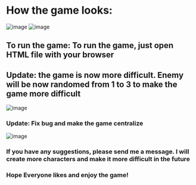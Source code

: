 # How the game looks: 
![image](https://github.com/dangminh214/A-Nezuko-Running-Game-based-on-TRex-Dinosaur-Chrome-game/assets/51837721/5a5e1b7f-b8e4-40c9-8fa5-58ba130aac6b)
![image](https://github.com/dangminh214/A-Nezuko-Running-Game-based-on-TRex-Dinosaur-Chrome-game/assets/51837721/fc5f64a6-9e01-4f14-ba81-10203035154c)

## To run the game: To run the game, just open HTML file with your browser

## Update: the game is now more difficult. Enemy will be now randomed from 1 to 3 to make the game more difficult
![image](https://github.com/dangminh214/A-Nezuko-Running-Game-based-on-TRex-Dinosaur-Chrome-game/assets/51837721/89863f3f-8536-4822-a25c-0338f106784e)

### Update: Fix bug and make the game centralize 
![image](https://github.com/dangminh214/A-Nezuko-Running-Game-based-on-TRex-Dinosaur-Chrome-game/assets/51837721/2b393ccc-2c0e-4f1d-9ce6-e5e684c5863f)

### If you have any suggestions, please send me a message. I will create more characters and make it more difficult in the future
### Hope Everyone likes and enjoy the game!
